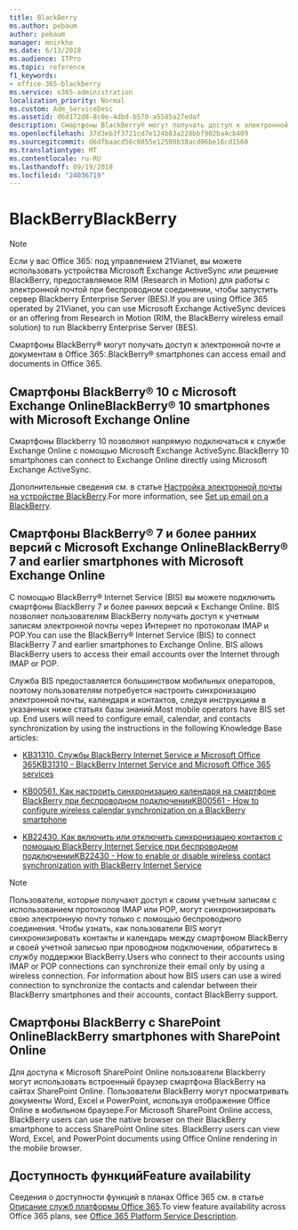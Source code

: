 ```yaml
---
title: BlackBerry
ms.author: pebaum
author: pebaum
manager: mnirkhe
ms.date: 6/13/2018
ms.audience: ITPro
ms.topic: reference
f1_keywords:
- office-365-blackberry
ms.service: o365-administration
localization_priority: Normal
ms.custom: Adm_ServiceDesc
ms.assetid: d6d172d8-8c0e-4dbd-b570-a5585a27edaf
description: Смартфоны BlackBerry® могут получать доступ к электронной почте и документам в Office 365:.
ms.openlocfilehash: 37d3eb3f3721cd7e124b83a228bbf902ba4cb409
ms.sourcegitcommit: d6dfbaacd56c0855e12500b38acd06be16cd1560
ms.translationtype: MT
ms.contentlocale: ru-RU
ms.lasthandoff: 09/19/2018
ms.locfileid: "24036719"
---
```

# <a name="blackberry"></a><span data-ttu-id="93fb2-103">BlackBerry</span><span class="sxs-lookup"><span data-stu-id="93fb2-103">BlackBerry</span></span>

> [!NOTE]
> <span data-ttu-id="93fb2-104">Если у вас Office 365: под управлением 21Vianet, вы можете использовать устройства Microsoft Exchange ActiveSync или решение BlackBerry, предоставляемое RIM (Research in Motion) для работы с электронной почтой при беспроводном соединении, чтобы запустить сервер Blackberry Enterprise Server (BES).</span><span class="sxs-lookup"><span data-stu-id="93fb2-104">If you are using Office 365 operated by 21Vianet, you can use Microsoft Exchange ActiveSync devices or an offering from Research in Motion (RIM, the BlackBerry wireless email solution) to run Blackberry Enterprise Server (BES).</span></span> 
  
<span data-ttu-id="93fb2-105">Смартфоны BlackBerry® могут получать доступ к электронной почте и документам в Office 365:.</span><span class="sxs-lookup"><span data-stu-id="93fb2-105">BlackBerry® smartphones can access email and documents in Office 365.</span></span>
  
## <a name="blackberry-10-smartphones-with-microsoft-exchange-online"></a><span data-ttu-id="93fb2-106">Смартфоны BlackBerry® 10 с Microsoft Exchange Online</span><span class="sxs-lookup"><span data-stu-id="93fb2-106">BlackBerry® 10 smartphones with Microsoft Exchange Online</span></span>

<span data-ttu-id="93fb2-107">Смартфоны Blackberry 10 позволяют напрямую подключаться к службе Exchange Online с помощью Microsoft Exchange ActiveSync.</span><span class="sxs-lookup"><span data-stu-id="93fb2-107">BlackBerry 10 smartphones can connect to Exchange Online directly using Microsoft Exchange ActiveSync.</span></span>
  
<span data-ttu-id="93fb2-108">Дополнительные сведения см. в статье [Настройка электронной почты на устройстве BlackBerry](https://go.microsoft.com/fwlink/?linkid=863394).</span><span class="sxs-lookup"><span data-stu-id="93fb2-108">For more information, see [Set up email on a BlackBerry](https://go.microsoft.com/fwlink/?linkid=863394).</span></span>
  
## <a name="blackberry-7-and-earlier-smartphones-with-microsoft-exchange-online"></a><span data-ttu-id="93fb2-109">Смартфоны BlackBerry® 7 и более ранних версий с Microsoft Exchange Online</span><span class="sxs-lookup"><span data-stu-id="93fb2-109">BlackBerry® 7 and earlier smartphones with Microsoft Exchange Online</span></span>

<span data-ttu-id="93fb2-p101">С помощью BlackBerry® Internet Service (BIS) вы можете подключить смартфоны BlackBerry 7 и более ранних версий к Exchange Online. BIS позволяет пользователям BlackBerry получать доступ к учетным записям электронной почты через Интернет по протоколам IMAP и POP.</span><span class="sxs-lookup"><span data-stu-id="93fb2-p101">You can use the BlackBerry® Internet Service (BIS) to connect BlackBerry 7 and earlier smartphones to Exchange Online. BIS allows BlackBerry users to access their email accounts over the Internet through IMAP or POP.</span></span>
  
<span data-ttu-id="93fb2-p102">Служба BIS предоставляется большинством мобильных операторов, поэтому пользователям потребуется настроить синхронизацию электронной почты, календаря и контактов, следуя инструкциям в указанных ниже статьях базы знаний.</span><span class="sxs-lookup"><span data-stu-id="93fb2-p102">Most mobile operators have BIS set up. End users will need to configure email, calendar, and contacts synchronization by using the instructions in the following Knowledge Base articles:</span></span>
  
- [<span data-ttu-id="93fb2-114">KB31310. Службы BlackBerry Internet Service и Microsoft Office 365</span><span class="sxs-lookup"><span data-stu-id="93fb2-114">KB31310 - BlackBerry Internet Service and Microsoft Office 365 services</span></span>](http://go.microsoft.com/fwlink/?LinkID=826158&amp;clcid=0x409)
    
- [<span data-ttu-id="93fb2-115">KB00561. Как настроить синхронизацию календаря на смартфоне BlackBerry при беспроводном подключении</span><span class="sxs-lookup"><span data-stu-id="93fb2-115">KB00561 - How to configure wireless calendar synchronization on a BlackBerry smartphone</span></span>](http://go.microsoft.com/fwlink/?LinkID=826160&amp;clcid=0x409)
    
- [<span data-ttu-id="93fb2-116">KB22430. Как включить или отключить синхронизацию контактов с помощью BlackBerry Internet Service при беспроводном подключении</span><span class="sxs-lookup"><span data-stu-id="93fb2-116">KB22430 - How to enable or disable wireless contact synchronization with BlackBerry Internet Service</span></span>](http://go.microsoft.com/fwlink/?LinkID=826161&amp;clcid=0x409)
    
> [!NOTE]
> <span data-ttu-id="93fb2-p103">Пользователи, которые получают доступ к своим учетным записям с использованием протоколов IMAP или POP, могут синхронизировать свою электронную почту только с помощью беспроводного соединения. Чтобы узнать, как пользователи BIS могут синхронизировать контакты и календарь между смартфоном BlackBerry и своей учетной записью при проводном подключении, обратитесь в службу поддержки BlackBerry.</span><span class="sxs-lookup"><span data-stu-id="93fb2-p103">Users who connect to their accounts using IMAP or POP connections can synchronize their email only by using a wireless connection. For information about how BIS users can use a wired connection to synchronize the contacts and calendar between their BlackBerry smartphones and their accounts, contact BlackBerry support.</span></span> 
  
## <a name="blackberry-smartphones-with-sharepoint-online"></a><span data-ttu-id="93fb2-119">Смартфоны BlackBerry с SharePoint Online</span><span class="sxs-lookup"><span data-stu-id="93fb2-119">BlackBerry smartphones with SharePoint Online</span></span>

<span data-ttu-id="93fb2-p104">Для доступа к Microsoft SharePoint Online пользователи Blackberry могут использовать встроенный браузер смартфона BlackBerry на сайтах SharePoint Online. Пользователи BlackBerry могут просматривать документы Word, Excel и PowerPoint, используя отображение Office Online в мобильном браузере.</span><span class="sxs-lookup"><span data-stu-id="93fb2-p104">For Microsoft SharePoint Online access, BlackBerry users can use the native browser on their BlackBerry smartphone to access SharePoint Online sites. BlackBerry users can view Word, Excel, and PowerPoint documents using Office Online rendering in the mobile browser.</span></span>
  
## <a name="feature-availability"></a><span data-ttu-id="93fb2-122">Доступность функций</span><span class="sxs-lookup"><span data-stu-id="93fb2-122">Feature availability</span></span>

<span data-ttu-id="93fb2-123">Сведения о доступности функций в планах Office 365 см. в статье [Описание служб платформы Office 365](https://technet.microsoft.com/en-us/library/office-365-platform-service-description.aspx).</span><span class="sxs-lookup"><span data-stu-id="93fb2-123">To view feature availability across Office 365 plans, see [Office 365 Platform Service Description](https://technet.microsoft.com/en-us/library/office-365-platform-service-description.aspx).</span></span>
  

